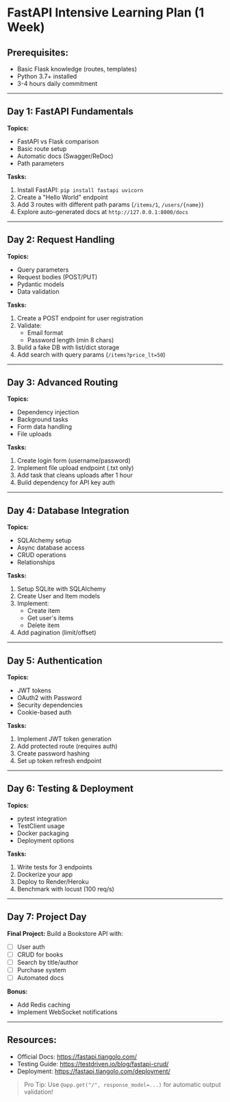 # FastAPI Intensive Learning Plan (1 Week)

## Prerequisites:

- Basic Flask knowledge (routes, templates)
- Python 3.7+ installed
- 3-4 hours daily commitment

---

## Day 1: FastAPI Fundamentals

**Topics:**

- FastAPI vs Flask comparison
- Basic route setup
- Automatic docs (Swagger/ReDoc)
- Path parameters

**Tasks:**

1. Install FastAPI: `pip install fastapi uvicorn`
2. Create a "Hello World" endpoint
3. Add 3 routes with different path params (`/items/1`, `/users/{name}`)
4. Explore auto-generated docs at `http://127.0.0.1:8000/docs`

---

## Day 2: Request Handling

**Topics:**

- Query parameters
- Request bodies (POST/PUT)
- Pydantic models
- Data validation

**Tasks:**

1. Create a POST endpoint for user registration
2. Validate:
   - Email format
   - Password length (min 8 chars)
3. Build a fake DB with list/dict storage
4. Add search with query params (`/items?price_lt=50`)

---

## Day 3: Advanced Routing

**Topics:**

- Dependency injection
- Background tasks
- Form data handling
- File uploads

**Tasks:**

1. Create login form (username/password)
2. Implement file upload endpoint (.txt only)
3. Add task that cleans uploads after 1 hour
4. Build dependency for API key auth

---

## Day 4: Database Integration

**Topics:**

- SQLAlchemy setup
- Async database access
- CRUD operations
- Relationships

**Tasks:**

1. Setup SQLite with SQLAlchemy
2. Create User and Item models
3. Implement:
   - Create item
   - Get user's items
   - Delete item
4. Add pagination (limit/offset)

---

## Day 5: Authentication

**Topics:**

- JWT tokens
- OAuth2 with Password
- Security dependencies
- Cookie-based auth

**Tasks:**

1. Implement JWT token generation
2. Add protected route (requires auth)
3. Create password hashing
4. Set up token refresh endpoint

---

## Day 6: Testing & Deployment

**Topics:**

- pytest integration
- TestClient usage
- Docker packaging
- Deployment options

**Tasks:**

1. Write tests for 3 endpoints
2. Dockerize your app
3. Deploy to Render/Heroku
4. Benchmark with locust (100 req/s)

---

## Day 7: Project Day

**Final Project:**
Build a Bookstore API with:

- [ ] User auth
- [ ] CRUD for books
- [ ] Search by title/author
- [ ] Purchase system
- [ ] Automated docs

**Bonus:**

- Add Redis caching
- Implement WebSocket notifications

---

## Resources:

- Official Docs: https://fastapi.tiangolo.com/
- Testing Guide: https://testdriven.io/blog/fastapi-crud/
- Deployment: https://fastapi.tiangolo.com/deployment/

> Pro Tip: Use `@app.get("/", response_model=...)` for automatic output validation!